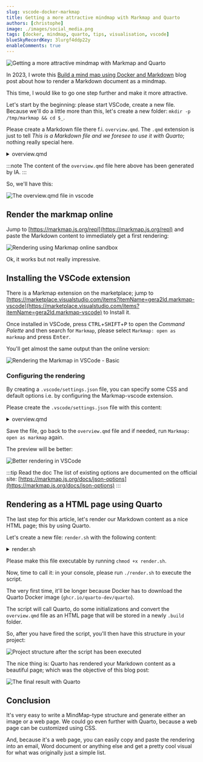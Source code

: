 ```yaml
---
slug: vscode-docker-markmap
title: Getting a more attractive mindmap with Markmap and Quarto
authors: [christophe]
image: ./images/social_media.png
tags: [docker, mindmap, quarto, tips, visualisation, vscode]
blueSkyRecordKey: 3lurgf4ddp22y
enableComments: true
---
```

![Getting a more attractive mindmap with Markmap and Quarto](./images/social_media.png)

In 2023, I wrote this [Build a mind map using Docker and Markdown](/blog/docker-mindmap) blog post about how to render a Markdown document as a mindmap.

This time, I would like to go one step further and make it more attractive.

<!-- truncate -->

Let's start by the beginning: please start VSCode, create a new file. Because we'll do a little more than this, let's create a new folder: `mkdir -p /tmp/markmap && cd $_`.

Please create a Markdown file there f.i. `overview.qmd`.  The `.qmd` extension is just to tell *This is a Markdown file and we foresee to use it with Quarto*; nothing really special here.

<details>

<summary>overview.qmd</summary>

```Markdown
# 📚 Project Overview

## 🚀 Goals

- ✅ **Launch MVP**
- 🌱 Collect ==user feedback==
- 📈 Iterate every 2 weeks

## 🧰 Tech Stack

- `Next.js` + `Tailwind`
- 🧠 AI via OpenAI

- 🐘 PostgreSQL DB

## 🔁 Feedback Loop

- 📞 Customer interviews
- 📝 Surveys
- 📊 Usage metrics

## 📅 Timeline

- Q1 → Prototyping
- Q2 → MVP 🚢
- Q3 → Growth 📈
```

</details>

:::note
The content of the `overview.qmd` file here above has been generated by IA.
:::

So, we'll have this:

![The overview.qmd file in vscode](./images/overview_qmd.png)

## Render the markmap online

Jump to [https://markmap.js.org/repl](https://markmap.js.org/repl) and paste the Markdown content to immediately get a first rendering:

![Rendering using Markmap online sandbox](./images/markmap_online.png)

Ok, it works but not really impressive.

## Installing the VSCode extension

There is a Markmap extension on the marketplace; jump to [https://marketplace.visualstudio.com/items?itemName=gera2ld.markmap-vscode](https://marketplace.visualstudio.com/items?itemName=gera2ld.markmap-vscode) to Install it.

Once installed in VSCode, press <kbd>CTRL</kbd>+<kbd>SHIFT</kbd>+<kbd>P</kbd> to open the *Command Palette* and then search for `Markmap`, please select `Markmap: open as markmap` and press <kbd>Enter</kbd>.

You'll get almost the same output than the online version:

![Rendering the Markmap in VSCode - Basic](./images/extension_rendering_basic.png)

### Configuring the rendering

By creating a `.vscode/settings.json` file, you can specify some CSS and default options i.e. by configuring the Markmap-vscode extension.

Please create the `.vscode/settings.json` file with this content:

<details>

<summary>overview.qmd</summary>

```json
{
    "markmap.customCSS": ".markmap-link,\nline {\n\tstroke: #505050;\n\tstroke-width: 1.5px;\n}\n.markmap-node > circle {\n\tstroke: #202020;\n\tstroke-width: 1.5px;\n\tr: 6px;\n\tfill: #242424;\n}\n\n.markmap-foreign a {\n\ttext-decoration: none;\n\tcolor: #bbbbbb !important;\n}\n\n.markmap-highlight rect {\n\t/* fill: #303030 !important; */\n\tfill: transparent !important;\n\ttransform: scale(0.84, 0.7) !important;\n\ttransform-origin: center !important;\n\ttransform-box: fill-box;\n\ttransform-origin: center;\n}",
    "markmap.defaultOptions": "{\n  \"color\": \"function(d, i) { return d3.interpolateRainbow(i / 10); }\",\n  \"nodeFont\": \"20px 'Segoe UI', 'Helvetica Neue', sans-serif\",\n  \"spacingVertical\": 40,\n  \"spacingHorizontal\": 140,\n  \"initialExpandLevel\": -1,\n  \"duration\": 1000,\n  \"paddingX\": 10,\n  \"paddingY\": 10\n}"
}
```

</details>

Save the file, go back to the `overview.qmd` file and if needed, run `Markmap: open as markmap` again.

The preview will be better:

![Better rendering in VSCode](./images/extension_rendering_advanced.png)

:::tip Read the doc
The list of existing options are documented on the official site: [https://markmap.js.org/docs/json-options](https://markmap.js.org/docs/json-options)
:::

## Rendering as a HTML page using Quarto

The last step for this article, let's render our Markdown content as a nice HTML page; this by using Quarto.

Let's create a new file: `render.sh` with the following content:

<details>

<summary>render.sh</summary>

```bash
#!/usr/bin/env bash

mkdir -p .build/.quarto_deno_cache_data/deno
chmod -R 777 .build/.quarto_deno_cache_data

# shellcheck disable=SC2046
docker run -it --rm \
  -u $(id -u):$(id -g) \
  -v ".:/public" \
  -w /public \
  -v "./.build/.quarto_deno_cache_data:/container_cache" \
  -e DENO_DIR="/container_cache/deno" \
  -e QUARTO_CACHE_DIR="/container_cache/quarto" \
  -e HOME="/public" \
  ghcr.io/quarto-dev/quarto \
  quarto render overview.qmd --no-cache --output-dir .build --quiet

( cd .build && explorer.exe overview.html )
```

</details>

Please make this file executable by running `chmod +x render.sh`.

Now, time to call it: in your console, please run `./render.sh` to execute the script.

The very first time, it'll be longer because Docker has to download the Quarto Docker image (`ghcr.io/quarto-dev/quarto`). 

The script will call Quarto, do some initializations and convert the `overview.qmd` file as an HTML page that will be stored in a newly `.build` folder. 

So, after you have fired the script, you'll then have this structure in your project:

![Project structure after the script has been executed](./images/project_structure.png)

The nice thing is: Quarto has rendered your Markdown content as a beautiful page; which was the objective of this blog post:

![The final result with Quarto](./images/final_result_quarto.png)

## Conclusion

It's very easy to write a MindMap-type structure and generate either an image or a web page. We could go even further with Quarto, because a web page can be customized using CSS.

And, because it's a web page, you can easily copy and paste the rendering into an email, Word document or anything else and get a pretty cool visual for what was originally just a simple list.
